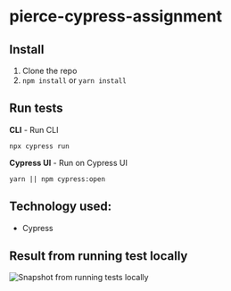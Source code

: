 # pierce-cypress-assignment
## Install

1.  Clone the repo
2.  `npm install` or 	`yarn install`


## Run tests
**CLI** - Run CLI

 
```
npx cypress run
```
**Cypress UI** - Run on Cypress UI
 
```
yarn || npm cypress:open
```


## Technology used:

 - Cypress 

## Result from running test locally

![Snapshot from running tests locally](https://i.ibb.co/ftQT8yG/Screen-Shot-2021-04-12-at-8-47-24-AM.png)
